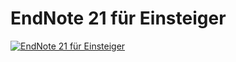 # EndNote 21 für Einsteiger

[![EndNote 21 für Einsteiger](https://img.youtube.com/vi/nUc2Qecbxms/0.jpg)](https://www.youtube.com/watch?v=nUc2Qecbxms)
